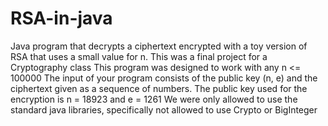 # RSA-in-java
Java program that decrypts a ciphertext encrypted with a toy version of RSA that uses a small value for n.
This was a final project for a Cryptography class
This program was designed to work with any n <= 100000
The input of your program consists of the public key (n, e) and the ciphertext given as a sequence of numbers.
The public key used for the encryption is n = 18923 and e = 1261
We were only allowed to use the standard java libraries, specifically not allowed to use Crypto or BigInteger
